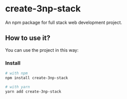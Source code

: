# create-3np-stack

An npm package for full stack web development project.

## How to use it?

You can use the project in this way:

### Install

```bash
# with npm
npm install create-3np-stack

# with yarn
yarn add create-3np-stack
```
